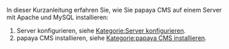
In dieser Kurzanleitung erfahren Sie, wie Sie papaya CMS auf einem Server mit Apache und MySQL installieren:

1.  Server konfigurieren, siehe [Kategorie:Server konfigurieren](export_de/Kategorie:Server_konfigurieren.md).
2.  papaya CMS installieren, siehe [Kategorie:papaya CMS installieren](export_de/Kategorie:papaya_CMS_installieren.md).
